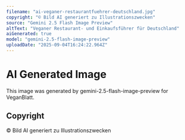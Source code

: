 ```yaml
---
filename: "ai-veganer-restaurantfuehrer-deutschland.jpg"
copyright: "© Bild AI generiert zu Illustrationszwecken"
source: "Gemini 2.5 Flash Image Preview"
altText: "Veganer Restaurant- und Einkaufsführer für Deutschland"
aiGenerated: true
model: "gemini-2.5-flash-image-preview"
uploadDate: "2025-09-04T16:24:22.964Z"
---
```


# AI Generated Image

This image was generated by gemini-2.5-flash-image-preview for VeganBlatt.

## Copyright
© Bild AI generiert zu Illustrationszwecken
